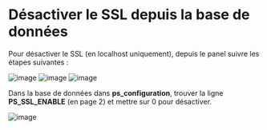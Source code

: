 # Désactiver le SSL depuis la base de données

Pour désactiver le SSL (en localhost uniquement), depuis le panel suivre les étapes suivantes : 

![image](https://user-images.githubusercontent.com/39189263/194367322-595075f1-170a-44f6-8fa5-db9aa7094c1b.png)
![image](https://user-images.githubusercontent.com/39189263/194367348-b5576c42-5d0c-4115-b5c1-872de518366c.png)
![image](https://user-images.githubusercontent.com/39189263/194367366-8b4e61a7-7189-4971-8009-4323d1117a8a.png)

Dans la base de données dans **ps_configuration**, trouver la ligne **PS_SSL_ENABLE** (en page 2) et mettre sur 0 pour désactiver. 

![image](https://user-images.githubusercontent.com/39189263/194367515-7e87895f-2578-4241-8cf5-18155164ec10.png)
